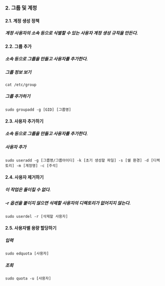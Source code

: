 ### 2. 그룹 및 계정

#### 2.1. 계정 생성 정책
##### 계정 사용자의 소속 등으로 식별할 수 있는 사용자 계정 생성 규칙을 만든다.

#### 2.2. 그룹 추가
##### 소속 등으로 그룹을 만들고 사용자를 추가한다.
##### 그룹 정보 보기 
```
cat /etc/group
```
##### 그룹 추가하기
```
sudo groupadd -g [GID] [그룹명]
```

#### 2.3. 사용자 추가하기
##### 소속 등으로 그룹을 만들고 사용자를 추가한다.
##### 사용자 추가
```
sudo useradd -g [그룹명/그룹아이디] -k [초기 생성할 파일] -s [쉘 환경] -d [디렉토리] -m [계정명] -c [주석]
```

#### 2.4. 사용자 제거하기
##### 이 작업은 돌이킬 수 없다.
##### -r 옵션을 붙이지 않으면 삭제할 사용자의 디렉토리가 없어지지 않는다.
```
sudo userdel -r [삭제할 사용자]
```

#### 2.5. 사용자별 용량 할당하기
##### 입력
```
sudo edquota [사용자]
```
##### 조회
```
sudo quota -u [사용자]
```
